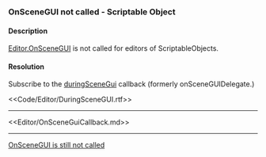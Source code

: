 ### OnSceneGUI not called - Scriptable Object
#### Description
[Editor.OnSceneGUI](https://docs.unity3d.com/ScriptReference/Editor.OnSceneGUI.html) is not called for editors of ScriptableObjects.

#### Resolution
Subscribe to the [duringSceneGui](https://docs.unity3d.com/ScriptReference/SceneView-duringSceneGui.html) callback (formerly onSceneGUIDelegate.)

<<Code/Editor/DuringSceneGUI.rtf>>

---  

<<Editor/OnSceneGuiCallback.md>>

---  

[OnSceneGUI is still not called](OnSceneGUI%20Gizmos.md)